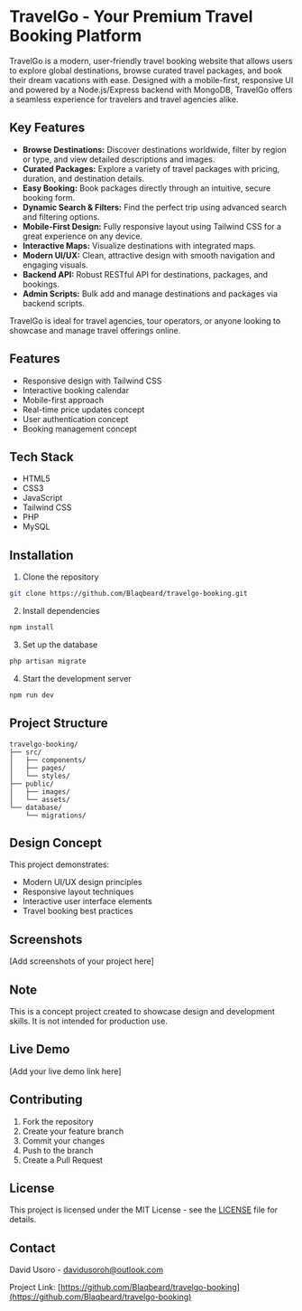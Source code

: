 # TravelGo - Your Premium Travel Booking Platform

TravelGo is a modern, user-friendly travel booking website that allows users to explore global destinations, browse curated travel packages, and book their dream vacations with ease. Designed with a mobile-first, responsive UI and powered by a Node.js/Express backend with MongoDB, TravelGo offers a seamless experience for travelers and travel agencies alike.

## Key Features

- **Browse Destinations:** Discover destinations worldwide, filter by region or type, and view detailed descriptions and images.
- **Curated Packages:** Explore a variety of travel packages with pricing, duration, and destination details.
- **Easy Booking:** Book packages directly through an intuitive, secure booking form.
- **Dynamic Search & Filters:** Find the perfect trip using advanced search and filtering options.
- **Mobile-First Design:** Fully responsive layout using Tailwind CSS for a great experience on any device.
- **Interactive Maps:** Visualize destinations with integrated maps.
- **Modern UI/UX:** Clean, attractive design with smooth navigation and engaging visuals.
- **Backend API:** Robust RESTful API for destinations, packages, and bookings.
- **Admin Scripts:** Bulk add and manage destinations and packages via backend scripts.

TravelGo is ideal for travel agencies, tour operators, or anyone looking to showcase and manage travel offerings online.

## Features

- Responsive design with Tailwind CSS
- Interactive booking calendar
- Mobile-first approach
- Real-time price updates concept
- User authentication concept
- Booking management concept

## Tech Stack

- HTML5
- CSS3
- JavaScript
- Tailwind CSS
- PHP
- MySQL

## Installation

1. Clone the repository

```bash
git clone https://github.com/Blaqbeard/travelgo-booking.git
```

2. Install dependencies

```bash
npm install
```

3. Set up the database

```bash
php artisan migrate
```

4. Start the development server

```bash
npm run dev
```

## Project Structure

```
travelgo-booking/
├── src/
│   ├── components/
│   ├── pages/
│   └── styles/
├── public/
│   ├── images/
│   └── assets/
└── database/
    └── migrations/
```

## Design Concept

This project demonstrates:

- Modern UI/UX design principles
- Responsive layout techniques
- Interactive user interface elements
- Travel booking best practices

## Screenshots

[Add screenshots of your project here]

## Note

This is a concept project created to showcase design and development skills. It is not intended for production use.

## Live Demo

[Add your live demo link here]

## Contributing

1. Fork the repository
2. Create your feature branch
3. Commit your changes
4. Push to the branch
5. Create a Pull Request

## License

This project is licensed under the MIT License - see the [LICENSE](LICENSE) file for details.

## Contact

David Usoro - [davidusoroh@outlook.com](mailto:davidusoroh@outlook.com)

Project Link: [https://github.com/Blaqbeard/travelgo-booking](https://github.com/Blaqbeard/travelgo-booking)
